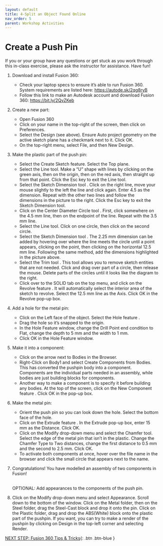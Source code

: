 ```yaml
---
layout: default
title: 4-Split an Object Found Online
nav_order: 5
parent: Workshop Activities
---
```


# Create a Push Pin

If you or your group have any questions or get stuck as you work through this in-class exercise, please ask the instructor for assistance.  Have fun!

1.  Download and install Fusion 360:
    -   Check your laptop specs to ensure it’s able to run Fusion 360. System requirements are listed here: https://autode.sk/2qg8ryB
    -   Follow this link to make an Autodesk account and download Fusion 360: https://bit.ly/2QvZKeb
2.  Create a new part:
    -   Open Fusion 360
    -   Click on your name in the top-right of the screen, then click on Preferences.
    -   Select the Design (see above). Ensure Auto project geometry on the active sketch plane has a checkmark next to it. Click OK.
    -   On the top-right menu, select File, and then New Design.
3.  Make the plastic part of the push pin:
    -   Select the Create Sketch  feature. Select the Top plane.
    -   Select the Line  tool. Make a “U” shape with lines by clicking on the green axis, then on the origin, then on the red axis, then straight up from that point. Click the Esc key to exit the Line tool.
    -   Select the Sketch Dimension tool . Click on the right line, move your mouse slightly to the left the line and click again. Enter 4.5 as the dimension. Repeat with the other two lines and follow the dimensions in the picture to the right. Click the Esc key to exit the Sketch Dimension tool.
    -   Click on the Center Diameter Circle tool . First, click somewhere on the 4.5 mm line, then on the endpoint of the line. Repeat with the 3.5 mm line.
    -   Select the Line  tool. Click on one circle, then click on the second circle.
    -   Select the Sketch Dimension tool . The 2.25 mm dimension can be added by hovering over where the line meets the circle until a point appears, clicking on the point, then clicking on the horizontal 12.5 mm line. Following the same method, add the dimensions highlighted in the picture above.
    -   Select the Trim tool . This tool allows you to remove sketch entities that are not needed. Click and drag over part of a circle, then release the mouse. Delete parts of the circles until it looks like the diagram to the right.
    -   Click over to the SOLID tab on the top menu, and click on the Revolve feature . It will automatically select the interior area of the sketch to revolve. Select the 12.5 mm line as the Axis. Click OK in the Revolve pop-up box.
4.  Add a hole for the metal pin:
    -   Click on the Left face of the object. Select the Hole feature .
    -   Drag the hole so it’s snapped to the origin.
    -   In the Hole Feature window, change the Drill Point end condition to Flat, change the depth to 5 mm and the width to 1 mm.
    -   Click OK in the Hole Feature window.
5.  Make it into a component:
    -   Click on the arrow next to Bodies in the Browser.
    -   Right-Click on Body1 and select Create Components from Bodies. This has converted the pushpin body into a component. Components are the individual parts needed in an assembly, while bodies are just building blocks for components.
    -   Another way to make a component is to specify it before building any bodies. At the top of the screen, click on the New Component feature . Click OK in the pop-up box.
6.  Make the metal pin:
    -   Orient the push pin so you can look down the hole. Select the bottom face of the hole.
    -   Click on the Extrude feature . In the Extrude pop-up box, enter 15 mm as the Distance. Click OK.
    -   Click on the Modify drop-down menu and select the Chamfer tool. Select the edge of the metal pin that isn’t in the plastic. Change the Chamfer Type to Two distances, change the first distance to 0.5 mm and the second to 2.5 mm. Click OK.
    -   To activate both components at once, hover over the file name in the browser and click the small circle that appears next to the name.
7.  Congratulations! You have modelled an assembly of two components in Fusion!

    <br>
    OPTIONAL: Add appearances to the components of the push pin.

8.  Click on the Modify drop-down menu and select Appearance. Scroll down to the bottom of the window. Click on the Metal folder, then on the Steel folder, drag the Steel-Cast block and drop it onto the pin. Click on the Plastic folder, drag and drop the ABS(White) block onto the plastic part of the pushpin. If you want, you can try to make a render of the pushpin by clicking on Design in the top-left corner and selecting Render.

[NEXT STEP: Fusion 360 Tips & Tricks](act-5.html){: .btn .btn-blue }


